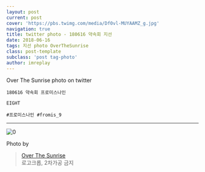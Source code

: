 ```yaml
---
layout: post
current: post
cover: 'https://pbs.twimg.com/media/Df0vl-MUYAAMZ_g.jpg'
navigation: true
title: twitter photo - 180616 약속회 지선
date: 2018-06-16
tags: 지선 photo OverTheSunrise
class: post-template
subclass: 'post tag-photo'
author: imreplay
---
```


Over The Sunrise photo on twitter 

```
180616 약속회 프로미스나인

EIGHT

#프로미스나인 #fromis_9

```

---

![0](https://pbs.twimg.com/media/Df0vl-MUYAAMZ_g.jpg)


Photo by
> [Over The Sunrise](https://twitter.com/fromis_RJS)  
로고크롭, 2차가공 금지

